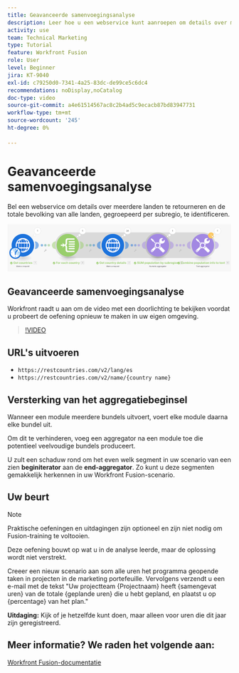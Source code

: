 ```yaml
---
title: Geavanceerde samenvoegingsanalyse
description: Leer hoe u een webservice kunt aanroepen om details over meerdere landen te retourneren en om de populatie, gegroepeerd per subregio, te identificeren in [!DNL Adobe Workfront Fusion].
activity: use
team: Technical Marketing
type: Tutorial
feature: Workfront Fusion
role: User
level: Beginner
jira: KT-9040
exl-id: c79250d0-7341-4a25-83dc-de99ce5c6dc4
recommendations: noDisplay,noCatalog
doc-type: video
source-git-commit: a4e61514567ac8c2b4ad5c9ecacb87bd83947731
workflow-type: tm+mt
source-wordcount: '245'
ht-degree: 0%

---
```


# Geavanceerde samenvoegingsanalyse

Bel een webservice om details over meerdere landen te retourneren en de totale bevolking van alle landen, gegroepeerd per subregio, te identificeren.

![Een afbeelding van het Fusion-scenario](assets/iteration-and-aggregation-3.png)

## Geavanceerde samenvoegingsanalyse

Workfront raadt u aan om de video met een doorlichting te bekijken voordat u probeert de oefening opnieuw te maken in uw eigen omgeving.

>[!VIDEO](https://video.tv.adobe.com/v/335281/?quality=12&learn=on)

## URL&#39;s uitvoeren

* `https://restcountries.com/v2/lang/es`
* `https://restcountries.com/v2/name/{country name}`



## Versterking van het aggregatiebeginsel

Wanneer een module meerdere bundels uitvoert, voert elke module daarna elke bundel uit.

Om dit te verhinderen, voeg een aggregator na een module toe die potentieel veelvoudige bundels produceert.

U zult een schaduw rond om het even welk segment in uw scenario van een zien **beginiterator** aan de **end-aggregator**. Zo kunt u deze segmenten gemakkelijk herkennen in uw Workfront Fusion-scenario.

## Uw beurt

>[!NOTE]
>
>Praktische oefeningen en uitdagingen zijn optioneel en zijn niet nodig om Fusion-training te voltooien.

Deze oefening bouwt op wat u in de analyse leerde, maar de oplossing wordt niet verstrekt.

Creeer een nieuw scenario aan som alle uren het programma geopende taken in projecten in de marketing portefeuille. Vervolgens verzendt u een e-mail met de tekst &quot;Uw projectteam {Projectnaam} heeft {samengevat uren} van de totale {geplande uren} die u hebt gepland, en plaatst u op {percentage} van het plan.&quot;

**Uitdaging:** Kijk of je hetzelfde kunt doen, maar alleen voor uren die dit jaar zijn geregistreerd.

## Meer informatie? We raden het volgende aan:

[Workfront Fusion-documentatie](https://experienceleague.adobe.com/docs/workfront/using/adobe-workfront-fusion/workfront-fusion-2.html?lang=en)

